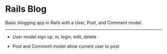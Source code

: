 # Rails Blog

Basic blogging app in Rails with a User, Post, and Comment model.

---

* User model sign up, in, login, edit, delete

* Post and Comment model allow current user to post
